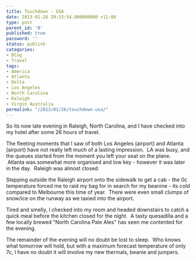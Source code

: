 ```yaml
---
title: Touchdown - USA
date: 2013-01-26 20:33:54.000000000 +11:00
type: post
parent_id: '0'
published: true
password: ''
status: publish
categories:
- Blog
- Travel
tags:
- America
- Atlanta
- Delta
- Los Angeles
- North Carolina
- Raleigh
- Virgin Australia
permalink: "/2013/01/26/touchdown-usa/"
---
```

So its now late evening in Raleigh, North Carolina, and I have checked into my hotel after some 26 hours of travel.

The fleeting moments that I saw of both Los Angeles (airport) and Atlanta (airport) have not really left much of a lasting impression. &nbsp;LA was busy, and the queues started from the moment you left your seat on the plane. &nbsp;Atlanta was somewhat more organised and low key - however it was later in the day. &nbsp;Raleigh was almost closed.

Stepping outside the Raleigh airport onto the sidewalk to get a cab - the 0c temperature forced me to raid my bag for in search for my beanine - its cold compared to Melbourne this time of year. &nbsp;There were even small clumps of snow/ice on the runway as we taxied into the airport.

Tired and smelly, I checked into my room and headed downstairs to catch a quick meal before the kitchen closed for the night. &nbsp;A tasty quesadilla and a few locally brewed "North Carolina Pale Ales" has seen me contented for the evening.

The remainder of the evening will no doubt be lost to sleep. &nbsp;Who knows what tomorrow will hold, but with a maximum forecast temperature of only 7c, I have no doubt it will involve my new thermals, beanie and jumpers.

